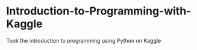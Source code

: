 # Introduction-to-Programming-with-Kaggle
Took the introduction to programming using Python on Kaggle
